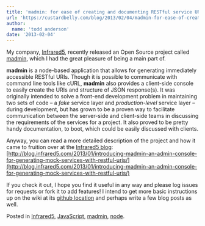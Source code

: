 ```yaml
---
title: 'madmin: for ease of creating and documenting RESTful service URIs'
url: 'https://custardbelly.com/blog/2013/02/04/madmin-for-ease-of-creating-and-documenting-restful-service-uris/'
author:
  name: 'todd anderson'
date: '2013-02-04'
---
```


My company, [Infrared5](http://infrared5.com), recently released an Open Source project called [madmin](https://github.com/infrared5/madmin), which I had the great pleasure of being a main part of. 

**madmin** is a node-based application that allows for generating immediately accessible RESTful URIs. Though it is possible to communicate with command line tools like cURL, **madmin** also provides a client-side console to easily create the URIs and structure of JSON response(s). It was originally intended to solve a front-end development problem in maintaining two sets of code – a _fake_ service layer and _production-level_ service layer – during development, but has grown to be a proven way to facilitate communication between the server-side and client-side teams in discussing the requirements of the services for a project. It also proved to be pretty handy documentation, to boot, which could be easily discussed with clients.

Anyway, you can read a more detailed description of the project and how it came to fruition over at the [Infrared5 blog](http://blog.infrared5.com): [http://blog.infrared5.com/2013/01/introducing-madmin-an-admin-console-for-generating-mock-services-with-restful-uris/](http://blog.infrared5.com/2013/01/introducing-madmin-an-admin-console-for-generating-mock-services-with-restful-uris/)

If you check it out, I hope you find it useful in any way and please log issues for requests or fork it to add features! I intend to get more basic instructions up on the wiki at its [github location](https://github.com/infrared5/madmin) and perhaps write a few blog posts as well.

Posted in [Infrared5](https://custardbelly.com/blog/category/infrared5/), [JavaScript](https://custardbelly.com/blog/category/javascript/), [madmin](https://custardbelly.com/blog/category/madmin/), [node](https://custardbelly.com/blog/category/node/).
